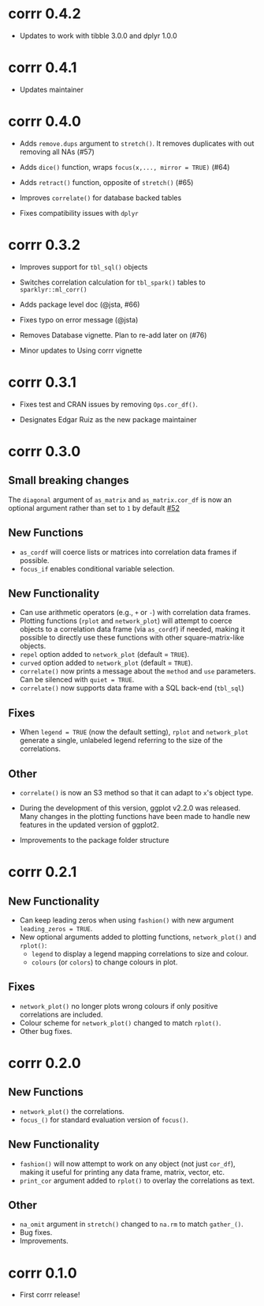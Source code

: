 # corrr 0.4.2

- Updates to work with tibble 3.0.0  and dplyr 1.0.0

# corrr 0.4.1

- Updates maintainer


# corrr 0.4.0

- Adds `remove.dups` argument to `stretch()`.  It removes duplicates with out removing all NAs (#57)

- Adds `dice()` function, wraps `focus(x,..., mirror = TRUE)` (#64)

- Adds `retract()` function, opposite of `stretch()` (#65)

- Improves `correlate()` for database backed tables

- Fixes compatibility issues with `dplyr` 

# corrr 0.3.2

- Improves support for `tbl_sql()` objects

- Switches correlation calculation for `tbl_spark()` tables to `sparklyr::ml_corr()`

- Adds package level doc (@jsta, #66)

- Fixes typo on error message (@jsta)

- Removes Database vignette. Plan to re-add later on (#76)

- Minor updates to Using corrr vignette

# corrr 0.3.1

- Fixes test and CRAN issues by removing `Ops.cor_df()`. 

- Designates Edgar Ruiz as the new package maintainer

# corrr 0.3.0

## Small breaking changes

The `diagonal` argument of `as_matrix` and `as_matrix.cor_df` is now an optional argument rather than set to `1` by default [#52](https://github.com/drsimonj/corrr/issues/52)

## New Functions

- `as_cordf` will coerce lists or matrices into correlation data frames if possible.
- `focus_if` enables conditional variable selection.

## New Functionality

- Can use arithmetic operators (e.g., `+` or `-`) with correlation data frames.
- Plotting functions (`rplot` and `network_plot`) will attempt to coerce objects to a correlation data frame (via `as_cordf`) if needed, making it possible to directly use these functions with other square-matrix-like objects.
- `repel` option added to `network_plot` (default = `TRUE`).
- `curved` option added to `network_plot` (default = `TRUE`).
- `correlate()` now prints a message about the `method` and `use` parameters. Can be silenced with `quiet = TRUE`.
- `correlate()` now supports data frame with a SQL back-end (`tbl_sql`)

## Fixes

- When `legend = TRUE` (now the default setting), `rplot` and `network_plot` generate a single, unlabeled legend referring to the size of the correlations.

## Other

- `correlate()` is now an S3 method so that it can adapt to `x`'s object type.

- During the development of this version, ggplot v2.2.0 was released. Many changes in the plotting functions have been made to handle new features in the updated version of ggplot2.

- Improvements to the package folder structure

# corrr 0.2.1

## New Functionality

- Can keep leading zeros when using `fashion()` with new argument `leading_zeros = TRUE`.
- New optional arguments added to plotting functions, `network_plot()` and `rplot()`:
  - `legend` to display a legend mapping correlations to size and colour.
  - `colours` (or `colors`) to change colours in plot.

## Fixes

- `network_plot()` no longer plots wrong colours if only positive correlations are included.
- Colour scheme for `network_plot()` changed to match `rplot()`.
- Other bug fixes.

# corrr 0.2.0

## New Functions

- `network_plot()` the correlations.
- `focus_()` for standard evaluation version of `focus()`.

## New Functionality

- `fashion()` will now attempt to work on any object (not just `cor_df`), making it useful for printing any data frame, matrix, vector, etc.
- `print_cor` argument added to `rplot()` to overlay the correlations as text.

## Other

- `na_omit` argument in `stretch()` changed to `na.rm` to match `gather_()`.
- Bug fixes.
- Improvements.

# corrr 0.1.0

- First corrr release!
